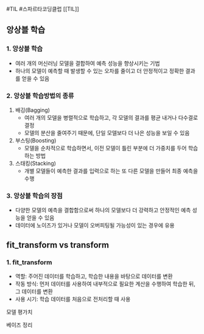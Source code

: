 #TIL #스파르타코딩클럽 [[TIL]]

## 앙상블 학습
### 1. 앙상블 학습
- 여러 개의 머신러닝 모델을 결합하여 예측 성능을 향상시키는 기법
- 하나의 모델이 예측할 때 발생할 수 있는 오차를 줄이고 더 안정적이고 정확한 결과를 얻을 수 있음


### 2. 앙상블 학습방법의 종류
1) 배깅(Bagging)
	- 여러 개의 모델을 병렬적으로 학습하고, 각 모델의 결과를 평균 내거나 다수결로 결정
	- 모델의 분산을 줄여주기 때문에, 단일 모델보다 더 나은 성능을 보일 수 있음
2) 부스팅(Boosting)
	- 모델을 순차적으로 학습하면서, 이전 모델이 틀린 부분에 더 가중치를 두어 학습하는 방법
3) 스태킹(Stacking)
	- 개별 모델들이 예측한 결과를 입력으로 하는 또 다른 모델을 만들어 최종 예측을 수행


### 3. 앙상블 학습의 장점
- 다양한 모델의 예측을 결합함으로써 하나의 모델보다 더 강력하고 안정적인 예측 성능을 얻을 수 있음
- 데이터에 노이즈가 있거나 모델이 오버피팅될 가능성이 있는 경우에 유용



## fit_transform vs transform
### 1. fit_transform
- 역할: 주어진 데이터를 학습하고, 학습한 내용을 바탕으로 데이터를 변환
- 작동 방식: 먼저 데이터를 사용하여 내부적으로 필요한 계산을 수행하여 학습한 뒤, 그 데이터를 변환
- 사용 시기: 학습 데이터를 처음으로 전처리할 때 사용


모델 평가치

베이즈 정리

